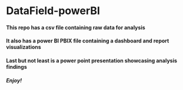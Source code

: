 # DataField-powerBI

#### This repo has a csv file containing raw data for analysis
#### It also has a power BI PBIX file containing a dashboard and report visualizations
#### Last but not least is a power point presentation showcasing analysis findings

##### Enjoy!

